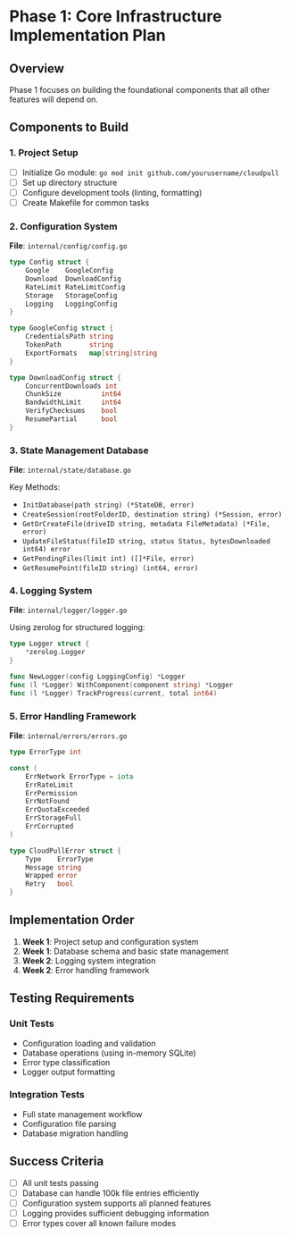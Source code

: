 # Phase 1: Core Infrastructure Implementation Plan

## Overview

Phase 1 focuses on building the foundational components that all other features will depend on.

## Components to Build

### 1. Project Setup

- [ ] Initialize Go module: `go mod init github.com/yourusername/cloudpull`
- [ ] Set up directory structure
- [ ] Configure development tools (linting, formatting)
- [ ] Create Makefile for common tasks

### 2. Configuration System

**File**: `internal/config/config.go`

```go
type Config struct {
    Google    GoogleConfig
    Download  DownloadConfig
    RateLimit RateLimitConfig
    Storage   StorageConfig
    Logging   LoggingConfig
}

type GoogleConfig struct {
    CredentialsPath string
    TokenPath       string
    ExportFormats   map[string]string
}

type DownloadConfig struct {
    ConcurrentDownloads int
    ChunkSize          int64
    BandwidthLimit     int64
    VerifyChecksums    bool
    ResumePartial      bool
}
```

### 3. State Management Database

**File**: `internal/state/database.go`

Key Methods:

- `InitDatabase(path string) (*StateDB, error)`
- `CreateSession(rootFolderID, destination string) (*Session, error)`
- `GetOrCreateFile(driveID string, metadata FileMetadata) (*File, error)`
- `UpdateFileStatus(fileID string, status Status, bytesDownloaded int64) error`
- `GetPendingFiles(limit int) ([]*File, error)`
- `GetResumePoint(fileID string) (int64, error)`

### 4. Logging System

**File**: `internal/logger/logger.go`

Using zerolog for structured logging:

```go
type Logger struct {
    *zerolog.Logger
}

func NewLogger(config LoggingConfig) *Logger
func (l *Logger) WithComponent(component string) *Logger
func (l *Logger) TrackProgress(current, total int64)
```

### 5. Error Handling Framework

**File**: `internal/errors/errors.go`

```go
type ErrorType int

const (
    ErrNetwork ErrorType = iota
    ErrRateLimit
    ErrPermission
    ErrNotFound
    ErrQuotaExceeded
    ErrStorageFull
    ErrCorrupted
)

type CloudPullError struct {
    Type    ErrorType
    Message string
    Wrapped error
    Retry   bool
}
```

## Implementation Order

1. **Week 1**: Project setup and configuration system
2. **Week 1**: Database schema and basic state management
3. **Week 2**: Logging system integration
4. **Week 2**: Error handling framework

## Testing Requirements

### Unit Tests

- Configuration loading and validation
- Database operations (using in-memory SQLite)
- Error type classification
- Logger output formatting

### Integration Tests

- Full state management workflow
- Configuration file parsing
- Database migration handling

## Success Criteria

- [ ] All unit tests passing
- [ ] Database can handle 100k file entries efficiently
- [ ] Configuration system supports all planned features
- [ ] Logging provides sufficient debugging information
- [ ] Error types cover all known failure modes
